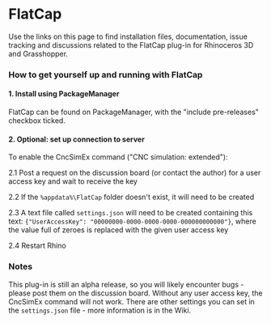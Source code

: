 # FlatCap
Use the links on this page to find installation files, documentation, issue tracking and discussions related to the FlatCap plug-in for Rhinoceros 3D and Grasshopper.

### How to get yourself up and running with FlatCap
#### 1. Install using PackageManager
FlatCap can be found on PackageManager, with the "include pre-releases" checkbox ticked.

#### 2. Optional: set up connection to server
To enable the CncSimEx command ("CNC simulation: extended"):

2.1 Post a request on the discussion board (or contact the author) for a user access key and wait to receive the key

2.2 If the `%appdata%\FlatCap` folder doesn't exist, it will need to be created

2.3 A text file called `settings.json` will need to be created containing this text: `{"UserAccessKey": "00000000-0000-0000-0000-000000000000"}`, where the value full of zeroes is replaced with the given user access key

2.4 Restart Rhino

### Notes
This plug-in is still an alpha release, so you will likely encounter bugs - please post them on the discussion board.  Without any user access key, the CncSimEx command will not work.  There are other settings you can set in the `settings.json` file - more information is in the Wiki.
